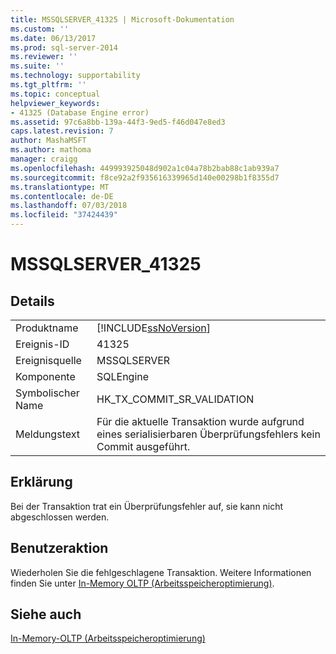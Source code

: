 ```yaml
---
title: MSSQLSERVER_41325 | Microsoft-Dokumentation
ms.custom: ''
ms.date: 06/13/2017
ms.prod: sql-server-2014
ms.reviewer: ''
ms.suite: ''
ms.technology: supportability
ms.tgt_pltfrm: ''
ms.topic: conceptual
helpviewer_keywords:
- 41325 (Database Engine error)
ms.assetid: 97c6a8bb-139a-44f3-9ed5-f46d047e8ed3
caps.latest.revision: 7
author: MashaMSFT
ms.author: mathoma
manager: craigg
ms.openlocfilehash: 449993925048d902a1c04a78b2bab88c1ab939a7
ms.sourcegitcommit: f8ce92a2f935616339965d140e00298b1f8355d7
ms.translationtype: MT
ms.contentlocale: de-DE
ms.lasthandoff: 07/03/2018
ms.locfileid: "37424439"
---
```

# <a name="mssqlserver41325"></a>MSSQLSERVER_41325
    
## <a name="details"></a>Details  
  
|||  
|-|-|  
|Produktname|[!INCLUDE[ssNoVersion](../../includes/ssnoversion-md.md)]|  
|Ereignis-ID|41325|  
|Ereignisquelle|MSSQLSERVER|  
|Komponente|SQLEngine|  
|Symbolischer Name|HK_TX_COMMIT_SR_VALIDATION|  
|Meldungstext|Für die aktuelle Transaktion wurde aufgrund eines serialisierbaren Überprüfungsfehlers kein Commit ausgeführt.|  
  
## <a name="explanation"></a>Erklärung  
 Bei der Transaktion trat ein Überprüfungsfehler auf, sie kann nicht abgeschlossen werden.  
  
## <a name="user-action"></a>Benutzeraktion  
 Wiederholen Sie die fehlgeschlagene Transaktion. Weitere Informationen finden Sie unter [In-Memory OLTP &#40;Arbeitsspeicheroptimierung&#41;](../in-memory-oltp/in-memory-oltp-in-memory-optimization.md).  
  
## <a name="see-also"></a>Siehe auch  
 [In-Memory-OLTP &#40;Arbeitsspeicheroptimierung&#41;](../in-memory-oltp/in-memory-oltp-in-memory-optimization.md)  
  
  
